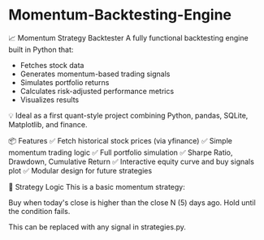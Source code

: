 # Momentum-Backtesting-Engine

📈 Momentum Strategy Backtester
A fully functional backtesting engine built in Python that:

- Fetches stock data
- Generates momentum-based trading signals
- Simulates portfolio returns
- Calculates risk-adjusted performance metrics
- Visualizes results

💡 Ideal as a first quant-style project combining Python, pandas, SQLite, Matplotlib, and finance.

📦 Features
✅ Fetch historical stock prices (via yfinance)
✅ Simple momentum trading logic
✅ Full portfolio simulation
✅ Sharpe Ratio, Drawdown, Cumulative Return
✅ Interactive equity curve and buy signals plot
✅ Modular design for future strategies

🧠 Strategy Logic
This is a basic momentum strategy:

Buy when today's close is higher than the close N (5) days ago.
Hold until the condition fails.

This can be replaced with any signal in strategies.py.
